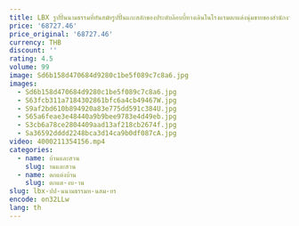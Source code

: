 ```yaml
---
title: LBX รูปปั้นนามธรรมที่ทันสมัยรูปปั้นแกะสลักของประดับล๊อบบี้ทางเดินในโรงแรมตกแต่งนุ่มขายของสำนักงานชั้นขนาดใหญ่งานศิลปะ
price: '68727.46'
price_original: '68727.46'
currency: THB
discount: ''
rating: 4.5
volume: 99
image: Sd6b158d470684d9280c1be5f089c7c8a6.jpg
images:
  - Sd6b158d470684d9280c1be5f089c7c8a6.jpg
  - S63fcb311a7184302861bfc6a4cb49467W.jpg
  - S9af2bd610b894920a83e775dd591c384U.jpg
  - S65a6feae3e48440a9b9bee9783e4d49eb.jpg
  - S3cb6a78ce2804409aad13af218cb2674f.jpg
  - Sa36592dddd2248bca3d14ca9b0df087cA.jpg
video: 4000211354156.mp4
categories:
  - name: บ้านและสวน
    slug: านและสวน
  - name: ตกแต่งบ้าน
    slug: ตกแต-งบ-าน
slug: lbx-ปป-นนามธรรมท-นสม-ยร
encode: on32LLw
lang: th
---
```

  